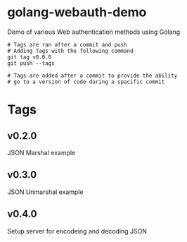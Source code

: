 # golang-webauth-demo
Demo of various Web authentication methods using Golang

```
# Tags are ran after a commit and push
# Adding Tags with the following command
git tag v0.0.0
git push --tags

# Tags are added after a commit to provide the ability 
# go to a version of code during a spacific commit
```

# Tags

## v0.2.0
JSON Marshal example

## v0.3.0
JSON Unmarshal example

## v0.4.0
Setup server for encodeing and decoding JSON